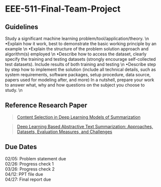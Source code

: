 # EEE-511-Final-Team-Project

## Guidelines 

Study a significant machine learning problem/tool/application/theory. \n 
•Explain how it work, best to demonstrate the basic working principle by an example \n
•Explain the structure of the problem solution approach and algorithm(s) employed \n
•Describe how to access the dataset, clearly specify the training and testing datasets (strongly encourage self-collected test datasets). Include results of both training and testing \n 
•Describe step by step how to implement the solution (include all technical details, such as system requirements, software packages, setup procedure, data source, papers used for modeling after, and more) In a nutshell, prepare your work to answer what, why and how questions on the subject you choose to study.  \n

## Reference Research Paper 

> [Content Selection in Deep Learning Models of Summarization](https://arxiv.org/pdf/1810.12343v2.pdf)

> [Deep Learning Based Abstractive Text Summarization: Approaches, Datasets, Evaluation Measures, and Challenges](https://www.researchgate.net/publication/343836695_Deep_Learning_Based_Abstractive_Text_Summarization_Approaches_Datasets_Evaluation_Measures_and_Challenges)


## Due Dates

02/05: Problem statement due\
02/26: Progress check 1\
03/26: Progress check 2\
04/12: PPT file due\
04/27: Final report due
